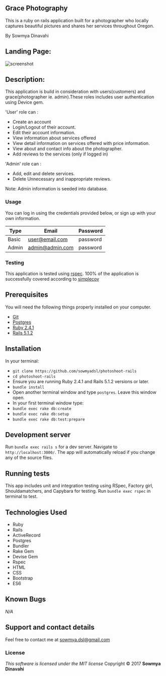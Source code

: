 ## Grace Photography

This is a ruby on rails application built for a photographer who locally captures beautiful pictures and shares her services throughout Oregon.


By Sowmya Dinavahi

## Landing Page:

![screenshot](https://github.com/sowmyadsl/photoshoot-rails/blob/master/public/screenshot.png)


## Description:

This application is build in consideration with users(customers) and grace(photographer ie. admin).These roles includes user authentication using Device gem.

'User' role can :
* Create an account
* Login/Logout of their account.
* Edit their account information.
* View information about services offered
* View detail information on services offered with price information.
* View about and contact info about the photographer.
* Add reviews to the services (only if logged in)


'Admin' role can :
* Add, edit and delete services.
* Delete Unnecessary and inappropriate reviews.

Note: Admin information is seeded into database.


### Usage
You can log in using the credentials provided below, or sign up with your own information.

| Type | Email | Password |
| ---- | ----- | -------- |
| Basic | user@email.com | password |
| Admin | admin@admin.com | password |

### Testing
This application is tested using <a href="http://rspec.info/">rspec</a>. 100% of the application is successfully covered according to <a href="https://github.com/colszowka/simplecov">simplecov</a>

## Prerequisites

You will need the following things properly installed on your computer.

* [Git](https://git-scm.com/)
* [Postgres](https://www.postgresql.org/)
* [Ruby 2.4.1](https://www.ruby-lang.org/en/downloads/)
* [Rails 5.1.2](http://rubyonrails.org/)

## Installation

In your terminal:
* `git clone https://github.com/sowmyadsl/photoshoot-rails`
* `cd photoshoot-rails`
* Ensure you are running Ruby 2.4.1 and Rails 5.1.2 versions or later.
* `bundle install`
* Open another terminal window and type `postgres`.  Leave this window open.
* In your first terminal window type:
* `bundle exec rake db:create`
* `bundle exec rake db:setup`
* `bundle exec rake db:test:prepare`

## Development server

Run `bundle exec rails s` for a dev server. Navigate to `http://localhost:3000/`. The app will automatically reload if you change any of the source files.

## Running tests

This app includes unit and integration testing using RSpec, Factory girl, Shouldamatchers, and Capybara for testing.
Run `bundle exec rspec` in terminal to test.

## Technologies Used

* Ruby
* Rails
* ActiveRecord
* Postgres
* Bundler
* Rake Gem
* Devise Gem
* Rspec
* HTML
* CSS
* Bootstrap
* ES6

## Known Bugs
_N/A_

## Support and contact details
Feel free to contact me at sowmya.dsl@gmail.com

### License
*This software is licensed under the MIT license*
Copyright © 2017 **Sowmya Dinavahi**
